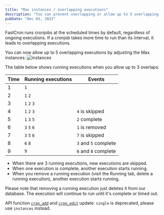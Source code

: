 ```yaml
---
title: "Max instances / overlapping executions"
description: "You can prevent overlapping or allow up to 5 overlapping executions by adjusting the Max instances."
pubDate: "Dec 01, 2023"
---
```


FastCron runs cronjobs at the scheduled times by default, regardless of ongoing executions.
If a cronjob takes more time to run than its interval, it leads to overlapping executions.

You can now allow up to 5 overlapping executions by adjusting the Max instances:
![instances](/images/instances-656951686630c8.22472183.png)

The table below shows running executions when you allow up to 3 overlaps:

| Time | Running executions | Events               |
| ---- | ------------------ | -------------------- |
| 1    | `1`                |
| 2    | `1` `2`            |
| 3    | `1` `2` `3`        |
| 4    | `1` `2` `3`        | `4` is skipped       |
| 5    | `1` `3` `5`        | `2` complete         |
| 6    | `3` `5` `6`        | `1` is removed       |
| 7    | `3` `5` `6`        | `7` is skipped       |
| 8    | `6` `8`            | `3` and `5` complete |
| 9    | `9`                | `6` and `8` complete |

- When there are 3 running executions, new executions are skipped.
- When one execution is complete, another execution starts running.
- When you remove a running execution (visit the Running tab, delete a running execution), another execution starts running.

Please note that removing a running execution just deletes it from our database. The execution will continue to run until it's complete or timed out.

API function [`cron_add`](/reference/cron#cron_add) and [`cron_edit`](/reference/cron#cron_edit) update:
`single` is deprecated, please use `instances` instead.
